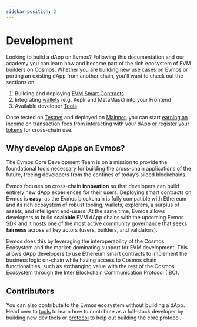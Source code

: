 ```yaml
---
sidebar_position: 2
---
```


# Development

Looking to build a dApp on Evmos? Following this documentation and our academy
you can learn how and become part of the rich ecosystem of EVM builders on
Cosmos. Whether you are building new use cases on Evmos or porting an existing
dApp from another chain, you'll want to check out the sections on

1. Building and deploying [EVM Smart Contracts](./develop/smart-contracts)
2. Integrating [wallets](./develop/wallet-integration) (e.g. Keplr and MetaMask) into your Frontend
4. Available developer [Tools](https://docs.evmos.org/develop/tools)

Once tested on [Testnet](./../develop/testnet) and deployed on [Mainnet](./../develop/mainnet), you can
start [earning an income](./../develop/mainnet#revenue) on transaction fees from interacting with your dApp or
[register your tokens](./../develop/mainnet#token-registration) for cross-chain use.

## Why develop dApps on Evmos?

The Evmos Core Development Team is on a mission to provide the foundational tools necessary for building the cross-chain
applications of the future, freeing developers from the confines of today’s siloed blockchains.

Evmos focuses on cross-chain **innovation** so that developers can build entirely new dApp experiences for their users.
Deploying smart contracts on Evmos is **easy**, as the Evmos blockchain is fully compatible with Ethereum and its rich
ecosystem of robust tooling, wallets, explorers, a surplus of assets, and intelligent end-users. At the same time,
Evmos allows developers to build **scalable** EVM dApp chains with the upcoming Evmos SDK and it hosts one of the
most active community governance that seeks **fairness** across all key actors (users, builders, and validators).

Evmos does this by leveraging the interoperability of the Cosmos Ecosystem and the market-dominating support for EVM
development. This allows dApp developers to use Ethereum smart contracts to implement the business logic on-chain
while having access to Cosmos chain functionalities, such as exchanging value with the rest of the Cosmos Ecosystem
through the Inter Blockchain Communication Protocol (IBC).

## Contributors

You can also contribute to the Evmos ecosystem without building a dApp. Head over to [tools](https://docs.evmos.org/develop/tools) to learn
how to contribute as a full-stack developer by building new dev tools or [protocol](https://docs.evmos.org/protocol) to help
out building the core protocol.
